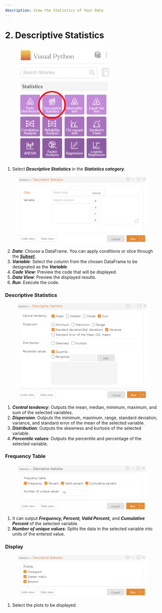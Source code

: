 ```yaml
---
description: View the Statistics of Your Data
---
```


# 2. Descriptive Statistics

<figure><img src="../.gitbook/assets/image (285).png" alt="" width="302"><figcaption></figcaption></figure>

1. Select _**Descriptive Statistics**_ in the _**Statistics category**_.

<figure><img src="../.gitbook/assets/image (286).png" alt="" width="563"><figcaption></figcaption></figure>

2. _**Data**:_ Choose a DataFrame. You can apply conditions or slice through the [_**Subset**_](../data-analysis/5.-subset.md).
3. _**Variable**_: Select the column from the chosen DataFrame to be designated as the _**Variable**_.
4. _**Code View**_: Preview the code that will be displayed.
5. _**Data View**_: Preview the displayed results.
6. _**Run**_: Execute the code.

### Descriptive Statistics

<figure><img src="../.gitbook/assets/image (287).png" alt="" width="563"><figcaption></figcaption></figure>

1. _**Central tendency**_: Outputs the mean, median, minimum, maximum, and sum of the selected variables.
2. _**Dispersion**_: Outputs the minimum, maximum, range, standard deviation, variance, and standard error of the mean of the selected variable.
3. _**Distribution**_: Outputs the skewness and kurtosis of the selected variable.
4. _**Percentile values**_: Outputs the percentile and percentage of the selected variable.

### Frequency Table

<figure><img src="../.gitbook/assets/image (288).png" alt="" width="563"><figcaption></figcaption></figure>

1. It can output _**Frequency, Percent, Valid Percent,**_ and _**Cumulative Percent**_ of the selected variable.
2. _**Number of unique values**_: Splits the data in the selected variable into units of the entered value.

### Display

<figure><img src="../.gitbook/assets/image (289).png" alt="" width="563"><figcaption></figcaption></figure>

1. Select the plots to be displayed.

